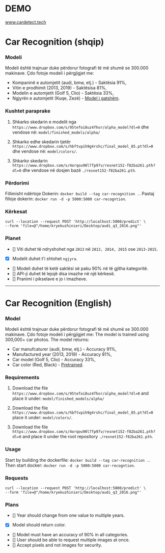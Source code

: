 # DEMO
www.cardetect.tech

# Car Recognition (shqip)

### Modeli
Modeli është trajnuar duke përdorur fotografi të më shumë se 300.000 makinave. Çdo fotoje modeli i përgjigjet me:
- Kompaninë e automjetit (audi, bmw, etj.) - Saktësia 91%,
- Vitin e prodhimit (2013, 2019) - Saktësisa 81%,
- Modelin e automjetit (Golf 5, Clio) - Saktësia 33%,
- Ngjyrën e automjetit (Kuqe, Zezë) - [Model i gatshëm](https://github.com/nikalosa/Vehicle-Make-Color-Recognition). 


### Kushtet paraprake
1. Shkarko skedarin e modelit nga `https://www.dropbox.com/s/95tefoi8uz4fhor/alpha_model?dl=0`
dhe vendose në: `model/finished_models/alpha/`

2. Shkarko edhe skedarin tjetër `https://www.dropbox.com/s/hbftvpih9g4rshc/final_model_85.pt?dl=0`
dhe vendose në: `model/colors/`.

3. Shkarko skedarin `https://www.dropbox.com/s/4orqou90l7fp97v/resnet152-f82ba261.pth?dl=0` dhe vendose në dosjen bazë `./resnet152-f82ba261.pth`.

### Përdorimi
Fillimisht ndërtoje Dokerin: `docker build --tag car-recognition .`.
Pastaj filloje dokerin: `docker run -d -p 5000:5000 car-recogntion`.

### Kërkesat

```curl
curl --location --request POST 'http://localhost:5000/predict' \
--form 'file=@"/home/kryekuzhinieri/Desktop/audi_q3_2016.png"'
```

### Planet

- [] Viti duhet të ndryshohet nga `2013` në `2013, 2014, 2015` ose `2013-2015`.
- [x] Modelit duhet t'i shtohet `ngjyra`.
- [] Modeli duhet të ketë saktësi së paku 90% në të gjitha kategoritë.
- [] API-ji duhet të lejojë disa imazhe në një kërkesë.
- [] Pranimi i pikselave e jo i imazheve.

---

# Car Recognition (English)

### Model
Modeli është trajnuar duke përdorur fotografi të më shumë se 300.000 makinave. Çdo fotoje modeli i përgjigjet me:
The model is trained using 300,000+ car photos. The model returns:
- Car manufcaturer (audi, bmw, etj.) - Accuracy 91%,
- Manufactured year (2013, 2019) - Accuracy 81%,
- Car model (Golf 5, Clio) - Accuracy 33%,
- Car color (Red, Black) - [Pretrained](https://github.com/nikalosa/Vehicle-Make-Color-Recognition).

### Requirements
1. Download the file `https://www.dropbox.com/s/95tefoi8uz4fhor/alpha_model?dl=0`
and place it under: `model/finished_models/alpha/`

2. Download the file `https://www.dropbox.com/s/hbftvpih9g4rshc/final_model_85.pt?dl=0`
place it under: `model/colors/`.

3. Download the file `https://www.dropbox.com/s/4orqou90l7fp97v/resnet152-f82ba261.pth?dl=0` and place it under the root repository `./resnet152-f82ba261.pth`.

### Usage
Start by building the dockerfile: `docker build --tag car-recognition .`.
Then start docker: `docker run -d -p 5000:5000 car-recogntion`.

### Requests

```curl
curl --location --request POST 'http://localhost:5000/predict' \
--form 'file=@"/home/kryekuzhinieri/Desktop/audi_q3_2016.png"'
```

### Plans

- [] Year should change from one value to multiple years. 
- [x] Model should return color.
- [] Model must have an accuracy of 90% in all categories.
- [] User should be able to request multiple images at once.
- [] Accept pixels and not images for security.
